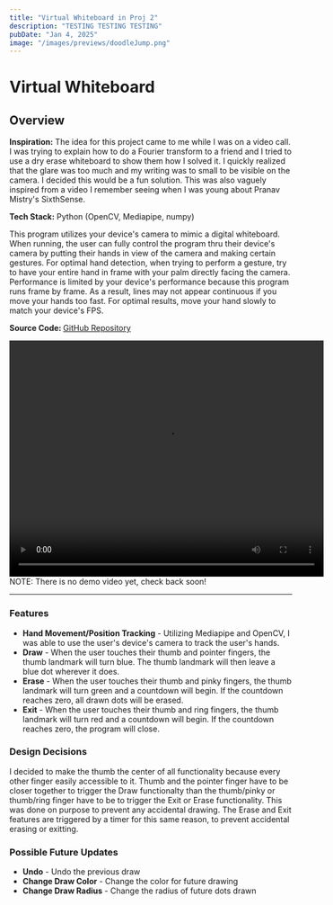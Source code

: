 ```yaml
---
title: "Virtual Whiteboard in Proj 2"
description: "TESTING TESTING TESTING"
pubDate: "Jan 4, 2025"
image: "/images/previews/doodleJump.png"
---
```

# Virtual Whiteboard
## Overview
<strong>Inspiration:</strong> The idea for this project came to me while I was on a video call. I was trying to explain how to do a Fourier transform to a friend and I tried to use a dry erase whiteboard to show them how I solved it. I quickly realized that the glare was too much and my writing was to small to be visible on the camera. I decided this would be a fun solution. This was also vaguely inspired from a video I remember seeing when I was young about Pranav Mistry's SixthSense.

<strong>Tech Stack:</strong> Python (OpenCV, Mediapipe, numpy)

This program utilizes your device's camera to mimic a digital whiteboard. When running, the user can fully control the program thru their device's camera by putting their hands in view of the camera and making certain gestures. For optimal hand detection, when trying to perform a gesture, try to have your entire hand in frame with your palm directly facing the camera. Performance is limited by your device's performance because this program runs frame by frame. As a result, lines may not appear continuous if you move your hands too fast. For optimal results, move your hand slowly to match your device's FPS.

<strong>Source Code: </strong><a href="https://github.com/Krish-Gandhi/VirtualWhiteboard" target="_blank" rel="noopener noreferrer">GitHub Repository</a>

<video width="560" height="420" controls>
    <source src="path/to/your/video.mp4" type="video/mp4">
    Your browser does not support the video tag.
</video>
NOTE: There is no demo video yet, check back soon!
<hr/>

### Features

<ul>
    <li><strong>Hand Movement/Position Tracking</strong> - Utilizing Mediapipe and OpenCV, I was able to
        use the user's device's camera to track the user's hands. 
    </li>
    <li><strong>Draw</strong> - When the user touches their thumb and pointer fingers, 
        the thumb landmark will turn blue. The thumb landmark will then leave a blue dot
        wherever it does.
    </li>
    <li><strong>Erase</strong> - When the user touches their thumb and pinky fingers,
        the thumb landmark will turn green and a countdown will begin. If the countdown
        reaches zero, all drawn dots will be erased.
    </li>
    <li><strong>Exit</strong> - When the user touches their thumb and ring fingers,
        the thumb landmark will turn red and a countdown will begin. If the countdown
        reaches zero, the program will close.
    </li>
</ul>

### Design Decisions
I decided to make the thumb the center of all functionality because every other finger easily accessible to it. Thumb and the pointer finger have to be closer together to trigger the Draw functionalty than the thumb/pinky or thumb/ring finger have to be to trigger the Exit or Erase functionality. This was done on purpose to prevent any accidental drawing. The Erase and Exit features are triggered by a timer for this same reason, to prevent accidental erasing or exitting.

### Possible Future Updates

<ul>
    <li><strong>Undo</strong> - Undo the previous draw</li>
    <li><strong>Change Draw Color</strong> - Change the color for future drawing</li>
    <li><strong>Change Draw Radius</strong> - Change the radius of future dots drawn</li>
</ul>
